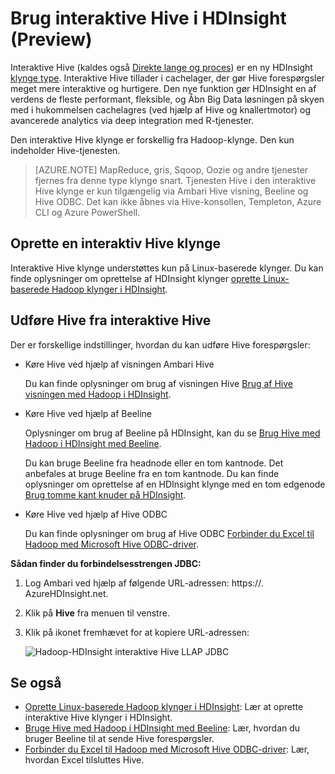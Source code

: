 <properties
    pageTitle="Brug interaktive Hive i HDInsight | Microsoft Azure"
    description="Lær at bruge interaktive Hive (Hive på LLAP) i HDInsight."
    keywords=""
    services="hdinsight"
    documentationCenter=""
    tags="azure-portal"
    authors="mumian" 
    manager="jhubbard"
    editor="cgronlun"/>

<tags
    ms.service="hdinsight"
    ms.workload="big-data"
    ms.tgt_pltfrm="na"
    ms.devlang="na"
    ms.topic="article"
    ms.date="10/27/2016"
    ms.author="jgao"/>


# <a name="use-interactive-hive-in-hdinsight-preview"></a>Brug interaktive Hive i HDInsight (Preview)

Interaktive Hive (kaldes også [Direkte lange og proces]( https://cwiki.apache.org/confluence/display/Hive/LLAP)) er en ny HDInsight [klynge type]( hdinsight-hadoop-provision-linux-clusters.md#cluster-types).  Interaktive Hive tillader i cachelager, der gør Hive forespørgsler meget mere interaktive og hurtigere. Den nye funktion gør HDInsight en af verdens de fleste performant, fleksible, og Åbn Big Data løsningen på skyen med i hukommelsen cachelagres (ved hjælp af Hive og knallertmotor) og avancerede analytics via deep integration med R-tjenester. 

Den interaktive Hive klynge er forskellig fra Hadoop-klynge. Den kun indeholder Hive-tjenesten. 

> [AZURE.NOTE] MapReduce, gris, Sqoop, Oozie og andre tjenester fjernes fra denne type klynge snart.
Tjenesten Hive i den interaktive Hive klynge er kun tilgængelig via Ambari Hive visning, Beeline og Hive ODBC. Det kan ikke åbnes via Hive-konsollen, Templeton, Azure CLI og Azure PowerShell. 


 


## <a name="create-an-interactive-hive-cluster"></a>Oprette en interaktiv Hive klynge

Interaktive Hive klynge understøttes kun på Linux-baserede klynger. Du kan finde oplysninger om oprettelse af HDInsight klynger [oprette Linux-baserede Hadoop klynger i HDInsight](hdinsight-hadoop-provision-linux-clusters.md).


## <a name="execute-hive-from-interactive-hive"></a>Udføre Hive fra interaktive Hive

Der er forskellige indstillinger, hvordan du kan udføre Hive forespørgsler:

- Køre Hive ved hjælp af visningen Ambari Hive

    Du kan finde oplysninger om brug af visningen Hive [Brug af Hive visningen med Hadoop i HDInsight]( hdinsight-hadoop-use-hive-ambari-view.md).

- Køre Hive ved hjælp af Beeline

    Oplysninger om brug af Beeline på HDInsight, kan du se [Brug Hive med Hadoop i HDInsight med Beeline](hdinsight-hadoop-use-hive-beeline.md).

    Du kan bruge Beeline fra headnode eller en tom kantnode.  Det anbefales at bruge Beeline fra en tom kantnode.  Du kan finde oplysninger om oprettelse af en HDInsight klynge med en tom edgenode [Brug tomme kant knuder på HDInsight](hdinsight-apps-use-edge-node.md).

- Køre Hive ved hjælp af Hive ODBC

    Du kan finde oplysninger om brug af Hive ODBC [Forbinder du Excel til Hadoop med Microsoft Hive ODBC-driver](hdinsight-connect-excel-hive-odbc-driver.md).

**Sådan finder du forbindelsesstrengen JDBC:**

1.  Log Ambari ved hjælp af følgende URL-adressen: https://<ClusterName>. AzureHDInsight.net.
2.  Klik på **Hive** fra menuen til venstre.
3.  Klik på ikonet fremhævet for at kopiere URL-adressen:

    ![Hadoop-HDInsight interaktive Hive LLAP JDBC](./media/hdinsight-hadoop-use-interactive-hive/hdinsight-hadoop-use-interactive-hive-jdbc.png)

## <a name="see-also"></a>Se også
-   [Oprette Linux-baserede Hadoop klynger i HDInsight](hdinsight-hadoop-provision-linux-clusters.md): Lær at oprette interaktive Hive klynger i HDInsight.
-   [Bruge Hive med Hadoop i HDInsight med Beeline](hdinsight-hadoop-use-hive-beeline.md): Lær, hvordan du bruger Beeline til at sende Hive forespørgsler.
-   [Forbinder du Excel til Hadoop med Microsoft Hive ODBC-driver](hdinsight-connect-excel-hive-odbc-driver.md): Lær, hvordan Excel tilsluttes Hive.
